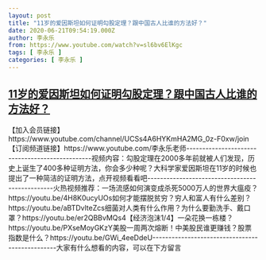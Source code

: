 ```yaml
---
layout: post
title: "11岁的爱因斯坦如何证明勾股定理？跟中国古人比谁的方法好？"
date: 2020-06-21T09:54:19.000Z
author: 李永乐
from: https://www.youtube.com/watch?v=sl6bv6ElKgc
tags: [ 李永乐 ]
categories: [ 李永乐 ]
---
```

<!--1592733259000-->
[11岁的爱因斯坦如何证明勾股定理？跟中国古人比谁的方法好？](https://www.youtube.com/watch?v=sl6bv6ElKgc)
------

<div>
【加入会员链接】https://www.youtube.com/channel/UCSs4A6HYKmHA2MG_0z-F0xw/join【订阅频道链接】https://www.youtube.com/李永乐老师------------------------------------------------视频内容：勾股定理在2000多年前就被人们发现，历史上诞生了400多种证明方法，你会多少种呢？大科学家爱因斯坦在11岁的时候也提出了一种简洁的证明方法，点开视频看看吧------------------------------------------------火热视频推荐：一场流感如何演变成杀死5000万人的世界大瘟疫？https://youtu.be/4H8K0ucyUOs如何才能摆脱贫穷？穷人和富人有什么差别？https://youtu.be/aBTDvlteZcs细菌对人类有什么作用？为什么要勤洗手、戴口罩？https://youtu.be/er2QBBvMQs4【经济泡沫1/4】一朵花换一栋楼？https://youtu.be/PXseMoyGKzY美股一周两次熔断！中美股民谁更赚钱？股票指数是什么？https://youtu.be/GWi_4eeDdeU------------------------------------------------大家有什么想看的内容，可以在下方留言
</div>
